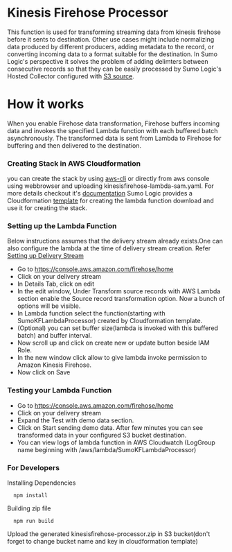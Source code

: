 # Kinesis Firehose Processor
This function is used for transforming streaming data from kinesis firehose before it sents to destination.
Other use cases might include normalizing data produced by different producers, adding metadata to the record, or converting incoming data to a format suitable for the destination. In Sumo Logic's perspective it solves the problem of adding delimters between consecutive records so that they can be easily processed by Sumo Logic's Hosted Collector configured with [S3 source](https://help.sumologic.com/Send-Data/Sources/02Sources-for-Hosted-Collectors/Amazon_Web_Services/AWS_S3_Source).

# How it works
When you enable Firehose data transformation, Firehose buffers incoming data and invokes the specified Lambda function with each buffered batch asynchronously. The transformed data is sent from Lambda to Firehose for buffering and then delivered to the destination.

### Creating Stack in AWS Cloudformation
you can create the stack by using [aws-cli](https://docs.aws.amazon.com/AWSCloudFormation/latest/UserGuide/using-cfn-cli-creating-stack.html) or directly from aws console using webbrowser and uploading kinesisfirehose-lambda-sam.yaml. For more details checkout it's [documentation](https://help.sumologic.com/?cid=39393)
Sumo Logic provides a Cloudformation [template](https://s3.amazonaws.com/appdev-cloudformation-templates/kinesisfirehose-lambda-cft.json) for creating the lambda function download and use it for creating the stack.

### Setting up the Lambda Function
Below instructions assumes that the delivery stream already exists.One can also configure the lambda at the time of delivery stream creation. Refer [Setting up Delivery Stream](https://docs.aws.amazon.com/firehose/latest/dev/basic-create.html)
* Go to https://console.aws.amazon.com/firehose/home
* Click on your delivery stream
* In Details Tab, click on edit
* In the edit window, Under Transform source records with AWS Lambda section enable the Source record transformation option. Now a bunch of options will be visible.
* In Lambda function select the function(starting with SumoKFLambdaProcessor) created by Cloudformation template.
* (Optional) you can set buffer size(lambda is invoked with this buffered batch) and buffer interval.
* Now scroll up and click on create new or update button beside IAM Role.
* In the new window click allow to give lambda invoke permission to Amazon Kinesis Firehose.
* Now click on Save

### Testing your Lambda Function
* Go to https://console.aws.amazon.com/firehose/home
* Click on your delivery stream
* Expand the Test with demo data section.
* Click on Start sending demo data. After few minutes you can see transformed data in your configured S3 bucket destination.
* You can view logs of lambda function in AWS Cloudwatch (LogGroup name beginning with /aws/lambda/SumoKFLambdaProcessor)

### For Developers

Installing Dependencies
```
  npm install
```

Building zip file
```
  npm run build
```
Upload the generated kinesisfirehose-processor.zip in S3 bucket(don't forget to change bucket name and key in cloudformation template)


